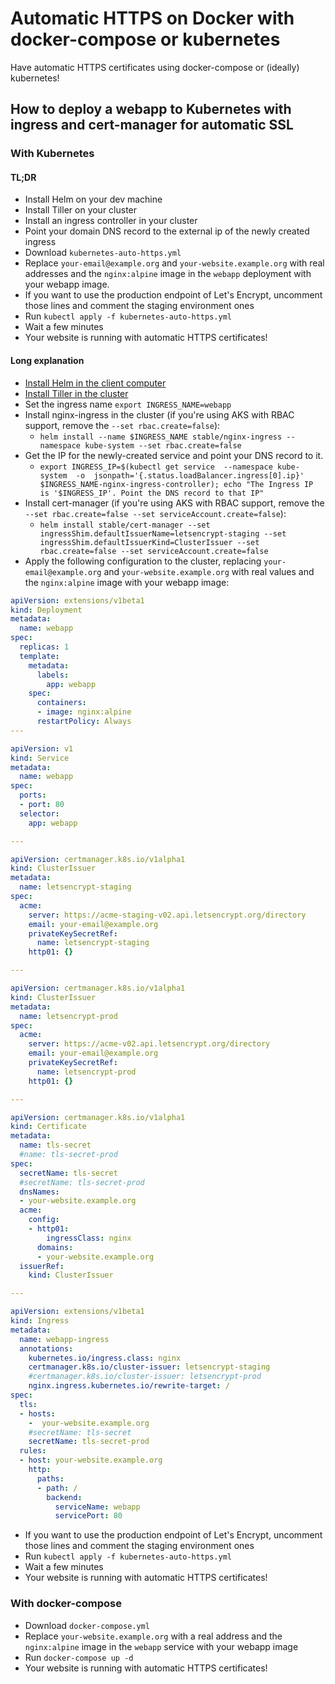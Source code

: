 # Automatic HTTPS on Docker with docker-compose or kubernetes

Have automatic HTTPS certificates using docker-compose or (ideally) kubernetes!

## How to deploy a webapp to Kubernetes with ingress and cert-manager for automatic SSL

### With Kubernetes

#### TL;DR

- Install Helm on your dev machine
- Install Tiller on your cluster
- Install an ingress controller in your cluster
- Point your domain DNS record to the external ip of the newly created ingress
- Download `kubernetes-auto-https.yml`
- Replace `your-email@example.org` and `your-website.example.org` with real addresses and the `nginx:alpine` image in the `webapp` deployment with your webapp image.
- If you want to use the production endpoint of Let's Encrypt, uncomment those lines and comment the staging environment ones
- Run `kubectl apply -f kubernetes-auto-https.yml`
- Wait a few minutes
- Your website is running with automatic HTTPS certificates!

#### Long explanation

- [Install Helm in the client computer](https://docs.helm.sh/using_helm/#installing-helm)
- [Install Tiller in the cluster](https://docs.helm.sh/using_helm/#installing-tiller)
- Set the ingress name
    `export INGRESS_NAME=webapp`
- Install nginx-ingress in the cluster (if you're using AKS with RBAC support, remove the `--set rbac.create=false`):
    - `helm install --name $INGRESS_NAME stable/nginx-ingress --namespace kube-system --set rbac.create=false`
- Get the IP for the newly-created service and point your DNS record to it.
    - `export INGRESS_IP=$(kubectl get service  --namespace kube-system  -o  jsonpath='{.status.loadBalancer.ingress[0].ip}' $INGRESS_NAME-nginx-ingress-controller); echo "The Ingress IP is '$INGRESS_IP'. Point the DNS record to that IP"`
- Install cert-manager (if you're using AKS with RBAC support, remove the `--set rbac.create=false --set serviceAccount.create=false`):
    - `helm install stable/cert-manager --set ingressShim.defaultIssuerName=letsencrypt-staging --set ingressShim.defaultIssuerKind=ClusterIssuer --set rbac.create=false --set serviceAccount.create=false`
- Apply the following configuration to the cluster, replacing `your-email@example.org` and `your-website.example.org` with real values and the `nginx:alpine` image with your webapp image:

```yaml
apiVersion: extensions/v1beta1
kind: Deployment
metadata:
  name: webapp
spec:
  replicas: 1
  template:
    metadata:
      labels:
        app: webapp
    spec:
      containers:
      - image: nginx:alpine
      restartPolicy: Always
---

apiVersion: v1
kind: Service
metadata:
  name: webapp
spec:
  ports:
  - port: 80
  selector:
    app: webapp

---

apiVersion: certmanager.k8s.io/v1alpha1
kind: ClusterIssuer
metadata:
  name: letsencrypt-staging
spec:
  acme:
    server: https://acme-staging-v02.api.letsencrypt.org/directory
    email: your-email@example.org
    privateKeySecretRef:
      name: letsencrypt-staging
    http01: {}

---

apiVersion: certmanager.k8s.io/v1alpha1
kind: ClusterIssuer
metadata:
  name: letsencrypt-prod
spec:
  acme:
    server: https://acme-v02.api.letsencrypt.org/directory
    email: your-email@example.org
    privateKeySecretRef:
      name: letsencrypt-prod
    http01: {}

---

apiVersion: certmanager.k8s.io/v1alpha1
kind: Certificate
metadata:
  name: tls-secret
  #name: tls-secret-prod
spec:
  secretName: tls-secret
  #secretName: tls-secret-prod
  dnsNames:
  - your-website.example.org
  acme:
    config:
    - http01:
        ingressClass: nginx
      domains:
      - your-website.example.org
  issuerRef:
    kind: ClusterIssuer

---

apiVersion: extensions/v1beta1
kind: Ingress
metadata:
  name: webapp-ingress
  annotations:
    kubernetes.io/ingress.class: nginx
    certmanager.k8s.io/cluster-issuer: letsencrypt-staging
    #certmanager.k8s.io/cluster-issuer: letsencrypt-prod
    nginx.ingress.kubernetes.io/rewrite-target: /
spec:
  tls:
  - hosts:
    -  your-website.example.org
    #secretName: tls-secret
    secretName: tls-secret-prod
  rules:
  - host: your-website.example.org
    http:
      paths:
      - path: /
        backend:
          serviceName: webapp
          servicePort: 80
```

- If you want to use the production endpoint of Let's Encrypt, uncomment those lines and comment the staging environment ones
- Run `kubectl apply -f kubernetes-auto-https.yml`
- Wait a few minutes
- Your website is running with automatic HTTPS certificates!


### With docker-compose

- Download `docker-compose.yml`
- Replace `your-website.example.org` with a real address and the `nginx:alpine` image in the `webapp` service with your webapp image
- Run `docker-compose up -d`
- Your website is running with automatic HTTPS certificates!
